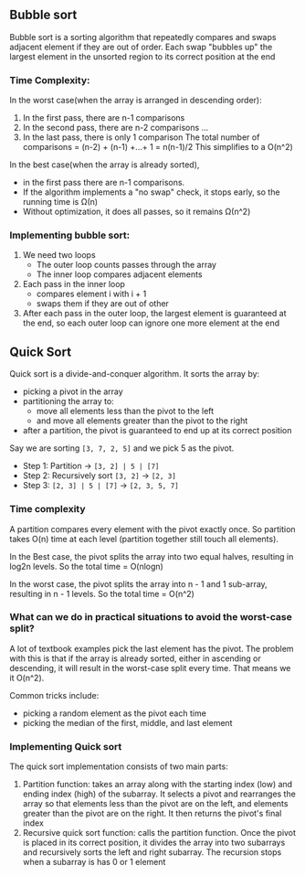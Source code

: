 ## Bubble sort

Bubble sort is a sorting algorithm that repeatedly compares and swaps adjacent element if they are out of order.
Each swap "bubbles up" the largest element in the unsorted region to its correct position at the end

### Time Complexity:

In the worst case(when the array is arranged in descending order):

1. In the first pass, there are n-1 comparisons
2. In the second pass, there are n-2 comparisons
   ...
3. In the last pass, there is only 1 comparison
   The total number of comparisons = (n-2) + (n-1) +...+ 1 = n(n-1)/2
   This simplifies to a O(n^2)

In the best case(when the array is already sorted),

- in the first pass there are n-1 comparisons.
- If the algorithm implements a "no swap" check, it stops early, so the running time is Ω(n)
- Without optimization, it does all passes, so it remains Ω(n^2)

### Implementing bubble sort:

1. We need two loops
   - The outer loop counts passes through the array
   - The inner loop compares adjacent elements
2. Each pass in the inner loop
   - compares element i with i + 1
   - swaps them if they are out of other
3. After each pass in the outer loop, the largest element is guaranteed at the end, so each outer loop can ignore one more element at the end

## Quick Sort

Quick sort is a divide-and-conquer algorithm. It sorts the array by:

- picking a pivot in the array
- partitioning the array to:
  - move all elements less than the pivot to the left
  - and move all elements greater than the pivot to the right
- after a partition, the pivot is guaranteed to end up at its correct position

Say we are sorting `[3, 7, 2, 5]` and we pick 5 as the pivot.

- Step 1: Partition -> `[3, 2] | 5 | [7]`
- Step 2: Recursively sort `[3, 2]` -> `[2, 3]`
- Step 3: `[2, 3] | 5 | [7]` -> `[2, 3, 5, 7]`

### Time complexity

A partition compares every element with the pivot exactly once. So partition takes O(n) time at each level (partition together still touch all elements).

In the Best case, the pivot splits the array into two equal halves, resulting in log2n levels. So the total time = O(nlogn)

In the worst case, the pivot splits the array into n - 1 and 1 sub-array, resulting in n - 1 levels. So the total time = O(n^2)

### What can we do in practical situations to avoid the worst-case split?

A lot of textbook examples pick the last element has the pivot. The problem with this is that if the array is already sorted, either in ascending or descending, it will result in the worst-case split every time. That means we it O(n^2).

Common tricks include:

- picking a random element as the pivot each time
- picking the median of the first, middle, and last element

### Implementing Quick sort

The quick sort implementation consists of two main parts:

1. Partition function: takes an array along with the starting index (low) and ending index (high) of the subarray. It selects a pivot and rearranges the array so that elements less than the pivot are on the left, and elements greater than the pivot are on the right. It then returns the pivot's final index
2. Recursive quick sort function: calls the partition function. Once the pivot is placed in its correct position, it divides the array into two subarrays and recursively sorts the left and right subarray. The recursion stops when a subarray is has 0 or 1 element
